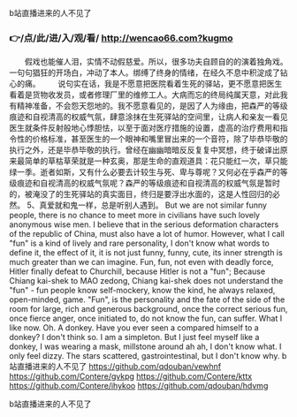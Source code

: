 
b站直播进来的人不见了




### 👉/点/此/进/入/观/看/ http://wencao66.com?kugmo




　　假戏也能催人泪，实情不动假慈爱。所以，很多功夫自顾自的的演着独角戏。一句句猖狂的开场白，冲动了本人。绑缚了终身的情绪，在经久不息中积淀成了钻心的痛。
　　说句实在话，我是不愿意把医院看着生死的驿站，更不愿意把医生看着是货物收发员，或者修理厂里的维修工人。大病而忘的终局纯属天意，对此我有精神准备，不会怨天怨地的。我不愿意看见的，是因了人为缘由，把森严的等级痕迹和自视清高的权威气氛，肆意涂抹在生死驿站的空间里，让病人和亲友一看见医生就条件反射般地心悸胆怯，以至于面对医疗措施的设置，虚高的治疗费用和指令性的价格标准，甚至医生的一个眼神和嘴里冒出来的一个音符，除了毕恭毕敬的执行之外，还是毕恭毕敬的执行。曾经在幽幽暗暗反反复复中冥想，终于破译出原来最简单的草枯草荣就是一种玄奥，那是生命的直观道具：花只能红一次，草只能绿一季。逝者如斯，又有什么必要去计较生与死、卑与尊呢？又何必在乎森严的等级痕迹和自视清高的权威气氛呢？森严的等级痕迹和自视清高的权威气氛是暂时的，被淹没了的生死驿站的真实面目，终归是要浮出水面的，这是人性回归的必然。
	5、真爱就和鬼一样，总是听别人遇到。
But we are not similar funny people, there is no chance to meet more in civilians have such lovely anonymous wise men.
I believe that in the serious deformation characters of the republic of China, must also have a lot of humor.
However, what I call "fun" is a kind of lively and rare personality, I don't know what words to define it, the effect of it, it is not just funny, funny, cute, its inner strength is much greater than we can imagine.
Fun, fun, not even with deadly force, Hitler finally defeat to Churchill, because Hitler is not a "fun";
Because Chiang kai-shek to MAO zedong, Chiang kai-shek does not understand the "fun" - fun people know self-mockery, know the kind, he always relaxed, open-minded, game.
"Fun", is the personality and the fate of the side of the room for large, rich and generous background, once the correct serious fun, once fierce anger, once initiated to, do not know the fun, can suffer.
What I like now.
Oh.
A donkey.
Have you ever seen a compared himself to a donkey?
I don't think so.
I am a simpleton.
But I just feel myself like a donkey, I was wearing a mask, millstone around ah ah, I don't know what.
I only feel dizzy.
The stars scattered, gastrointestinal, but I don't know why.
b站直播进来的人不见了 https://github.com/qdouban/vewhnf
https://github.com/Contere/gvkpg
https://github.com/Contere/kttx
https://github.com/Contere/ihykoo
https://github.com/qdouban/hdvmg





b站直播进来的人不见了
